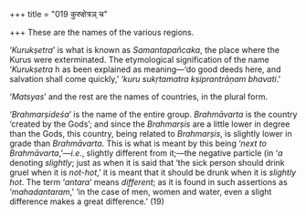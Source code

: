 +++
title = "019 कुरुक्षेत्रञ् च"

+++
These are the names of the various regions.

‘*Kurukṣetra*’ is what is known as *Samantapañcaka*, the place where the
Kurus were exterminated. The etymological signification of the name
‘*Kurukṣetra* h as been explained as meaning—‘do good deeds here, and
salvation shall come quickly,’ ‘*kuru sukṛtamatra kṣiprantrāṇam
bhavati*.’

‘*Matsyas*’ and the rest are the names of countries, in the plural form.

‘*Brahmarṣideśa*’ is the name of the entire group. *Brahmāvarta* is the
country ‘created by the Gods’; and since the *Brahmarṣis* are a little
lower in degree than the Gods, this country, being related to
*Brahmarṣis*, is slightly lower in grade than *Brahmāvarta*. This is
what is meant by this being ‘*next to Brahmāvarta*,’—*i.e*., slightly
different from it;—the negative particle (in ‘*a* denoting *slightly*;
just as when it is said that ‘the sick person should drink gruel when it
is *not-hot*,’ it is meant that it should be drunk when it is *slightly
hot*. The term ‘*antara*’ means *different*; as it is found in such
assertions as ‘*mahadantaram*,’ ‘in the case of men, women and water,
even a slight difference makes a great difference.’ (19)


